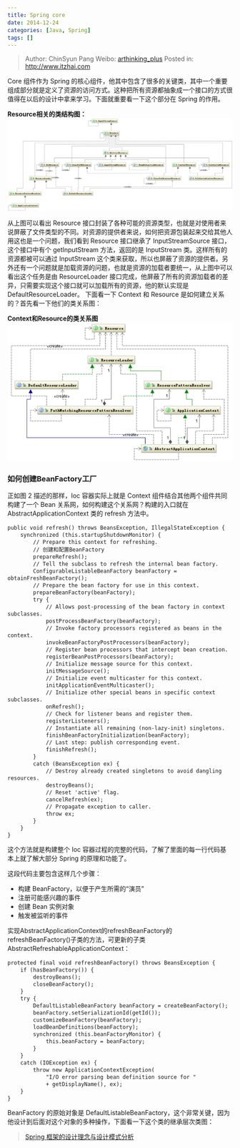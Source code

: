 ```yaml
---
title: Spring core
date: 2014-12-24
categories: [Java, Spring]
tags: []
---
```


> Author: ChinSyun Pang
> Weibo: [arthinking_plus](http://weibo.com/arthinkingplus)
> Posted in: http://www.itzhai.com

Core 组件作为 Spring 的核心组件，他其中包含了很多的关键类，其中一个重要组成部分就是定义了资源的访问方式。这种把所有资源都抽象成一个接口的方式很值得在以后的设计中拿来学习。下面就重要看一下这个部分在 Spring 的作用。

**Resource相关的类结构图：**
![](https://raw.githubusercontent.com/arthinking/informal-essay/master/images/2014/12/20141224-spring006.png) 

从上图可以看出 Resource 接口封装了各种可能的资源类型，也就是对使用者来说屏蔽了文件类型的不同。对资源的提供者来说，如何把资源包装起来交给其他人用这也是一个问题，我们看到 Resource 接口继承了 InputStreamSource 接口，这个接口中有个 getInputStream 方法，返回的是 InputStream 类。这样所有的资源都被可以通过 InputStream 这个类来获取，所以也屏蔽了资源的提供者。另外还有一个问题就是加载资源的问题，也就是资源的加载者要统一，从上图中可以看出这个任务是由 ResourceLoader 接口完成，他屏蔽了所有的资源加载者的差异，只需要实现这个接口就可以加载所有的资源，他的默认实现是 DefaultResourceLoader。
下面看一下 Context 和 Resource 是如何建立关系的？首先看一下他们的类关系图：

**Context和Resource的类关系图**    
![](https://raw.githubusercontent.com/arthinking/informal-essay/master/images/2014/12/20141224-spring007.png) 

### 如何创建BeanFactory工厂

正如图 2 描述的那样，Ioc 容器实际上就是 Context 组件结合其他两个组件共同构建了一个 Bean 关系网，如何构建这个关系网？构建的入口就在 AbstractApplicationContext 类的 refresh 方法中。
```
public void refresh() throws BeansException, IllegalStateException { 
    synchronized (this.startupShutdownMonitor) { 
        // Prepare this context for refreshing. 
        // 创建和配置BeanFactory
        prepareRefresh(); 
        // Tell the subclass to refresh the internal bean factory. 
        ConfigurableListableBeanFactory beanFactory = obtainFreshBeanFactory(); 
        // Prepare the bean factory for use in this context. 
        prepareBeanFactory(beanFactory); 
        try { 
            // Allows post-processing of the bean factory in context subclasses. 
            postProcessBeanFactory(beanFactory); 
            // Invoke factory processors registered as beans in the context. 
            invokeBeanFactoryPostProcessors(beanFactory); 
            // Register bean processors that intercept bean creation. 
            registerBeanPostProcessors(beanFactory); 
            // Initialize message source for this context. 
            initMessageSource(); 
            // Initialize event multicaster for this context. 
            initApplicationEventMulticaster(); 
            // Initialize other special beans in specific context subclasses. 
            onRefresh(); 
            // Check for listener beans and register them. 
            registerListeners(); 
            // Instantiate all remaining (non-lazy-init) singletons. 
            finishBeanFactoryInitialization(beanFactory); 
            // Last step: publish corresponding event. 
            finishRefresh(); 
        } 
        catch (BeansException ex) { 
            // Destroy already created singletons to avoid dangling resources. 
            destroyBeans(); 
            // Reset 'active' flag. 
            cancelRefresh(ex); 
            // Propagate exception to caller. 
            throw ex; 
        } 
    } 
}
```
这个方法就是构建整个 Ioc 容器过程的完整的代码，了解了里面的每一行代码基本上就了解大部分 Spring 的原理和功能了。

这段代码主要包含这样几个步骤：    

* 构建 BeanFactory，以便于产生所需的“演员”
* 注册可能感兴趣的事件
* 创建 Bean 实例对象
* 触发被监听的事件

实现AbstractApplicationContext的refreshBeanFactory的refreshBeanFactory()子类的方法，可更新的子类AbstractRefreshableApplicationContext：
```
protected final void refreshBeanFactory() throws BeansException { 
    if (hasBeanFactory()) { 
        destroyBeans(); 
        closeBeanFactory(); 
    } 
    try { 
        DefaultListableBeanFactory beanFactory = createBeanFactory(); 
        beanFactory.setSerializationId(getId()); 
        customizeBeanFactory(beanFactory); 
        loadBeanDefinitions(beanFactory); 
        synchronized (this.beanFactoryMonitor) { 
            this.beanFactory = beanFactory; 
        } 
    } 
    catch (IOException ex) { 
        throw new ApplicationContextException(
			"I/O error parsing bean definition source for " 
			+ getDisplayName(), ex); 
    } 
}
```
BeanFactory 的原始对象是 DefaultListableBeanFactory，这个非常关键，因为他设计到后面对这个对象的多种操作，下面看一下这个类的继承层次类图：


> [Spring 框架的设计理念与设计模式分析](http://www.ibm.com/developerworks/cn/java/j-lo-spring-principle/ "Spring 框架的设计理念与设计模式分析") 


